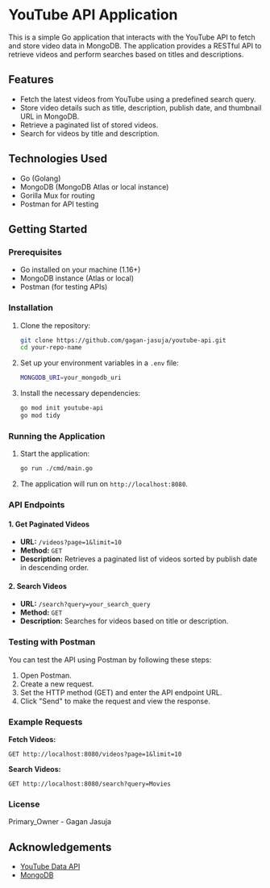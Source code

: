 # YouTube API Application

This is a simple Go application that interacts with the YouTube API to fetch and store video data in MongoDB. The application provides a RESTful API to retrieve videos and perform searches based on titles and descriptions.

## Features

- Fetch the latest videos from YouTube using a predefined search query.
- Store video details such as title, description, publish date, and thumbnail URL in MongoDB.
- Retrieve a paginated list of stored videos.
- Search for videos by title and description.

## Technologies Used

- Go (Golang)
- MongoDB (MongoDB Atlas or local instance)
- Gorilla Mux for routing
- Postman for API testing

## Getting Started

### Prerequisites

- Go installed on your machine (1.16+)
- MongoDB instance (Atlas or local)
- Postman (for testing APIs)

### Installation

1. Clone the repository:
   ```bash
   git clone https://github.com/gagan-jasuja/youtube-api.git
   cd your-repo-name
   ```

2. Set up your environment variables in a `.env` file:
   ```bash
   MONGODB_URI=your_mongodb_uri
   ```

3. Install the necessary dependencies:
   ```bash
   go mod init youtube-api
   go mod tidy
   ```

### Running the Application

1. Start the application:
   ```bash
   go run ./cmd/main.go
   ```

2. The application will run on `http://localhost:8080`.


### API Endpoints

#### 1. Get Paginated Videos
- **URL:** `/videos?page=1&limit=10`
- **Method:** `GET`
- **Description:** Retrieves a paginated list of videos sorted by publish date in descending order.

#### 2. Search Videos
- **URL:** `/search?query=your_search_query`
- **Method:** `GET`
- **Description:** Searches for videos based on title or description.

### Testing with Postman

You can test the API using Postman by following these steps:

1. Open Postman.
2. Create a new request.
3. Set the HTTP method (GET) and enter the API endpoint URL.
4. Click "Send" to make the request and view the response.

### Example Requests

**Fetch Videos:**
```
GET http://localhost:8080/videos?page=1&limit=10
```

**Search Videos:**
```
GET http://localhost:8080/search?query=Movies
```

### License

Primary_Owner - Gagan Jasuja

## Acknowledgements

- [YouTube Data API](https://developers.google.com/youtube/v3)
- [MongoDB](https://www.mongodb.com/)
